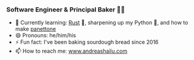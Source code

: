 ### Software Engineer & Principal Baker 👋🏾

- 🌱 Currently learning: [Rust](https://github.com/rust-lang/rustlings) 🦀, sharpening up my Python 🐍, and how to make [panettone](https://en.wikipedia.org/wiki/Panettone)
- 😄 Pronouns: he/him/his
- ⚡️ Fun fact: I've been baking sourdough bread since 2016
- 📫 How to reach me: www.andreashailu.com

<!--
**hailuand/hailuand** is a ✨ _special_ ✨ repository because its `README.md` (this file) appears on your GitHub profile.

Here are some ideas to get you started:

- 🔭 I’m currently working on ...
- 🌱 I’m currently learning ...
- 👯 I’m looking to collaborate on ...
- 🤔 I’m looking for help with ...
- 💬 Ask me about ...
- 📫 How to reach me: ...
- 😄 Pronouns: ...
- ⚡ Fun fact: ...
-->
